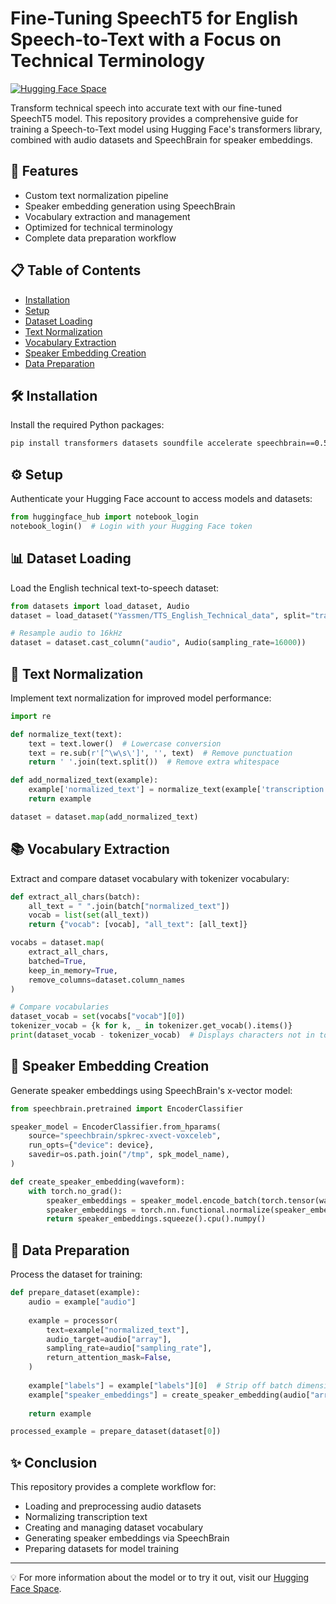 #  Fine-Tuning SpeechT5 for English Speech-to-Text with a Focus on Technical Terminology

[![Hugging Face Space](https://img.shields.io/badge/🤗%20Hugging%20Face-Space-yellow)](https://huggingface.co/spaces/Aumkeshchy2003/English-tts)

Transform technical speech into accurate text with our fine-tuned SpeechT5 model. This repository provides a comprehensive guide for training a Speech-to-Text model using Hugging Face's transformers library, combined with audio datasets and SpeechBrain for speaker embeddings.

## 🚀 Features

- Custom text normalization pipeline
- Speaker embedding generation using SpeechBrain
- Vocabulary extraction and management
- Optimized for technical terminology
- Complete data preparation workflow

## 📋 Table of Contents

- [Installation](#installation)
- [Setup](#setup)
- [Dataset Loading](#dataset-loading)
- [Text Normalization](#text-normalization)
- [Vocabulary Extraction](#vocabulary-extraction)
- [Speaker Embedding Creation](#speaker-embedding-creation)
- [Data Preparation](#data-preparation)

## 🛠️ Installation

Install the required Python packages:

```bash
pip install transformers datasets soundfile accelerate speechbrain==0.5.16
```

## ⚙️ Setup

Authenticate your Hugging Face account to access models and datasets:

```python
from huggingface_hub import notebook_login
notebook_login()  # Login with your Hugging Face token
```

## 📊 Dataset Loading

Load the English technical text-to-speech dataset:

```python
from datasets import load_dataset, Audio
dataset = load_dataset("Yassmen/TTS_English_Technical_data", split="train")

# Resample audio to 16kHz
dataset = dataset.cast_column("audio", Audio(sampling_rate=16000))
```

## 📝 Text Normalization

Implement text normalization for improved model performance:

```python
import re

def normalize_text(text):
    text = text.lower()  # Lowercase conversion
    text = re.sub(r'[^\w\s\']', '', text)  # Remove punctuation
    return ' '.join(text.split())  # Remove extra whitespace

def add_normalized_text(example):
    example['normalized_text'] = normalize_text(example['transcription'])
    return example

dataset = dataset.map(add_normalized_text)
```

## 📚 Vocabulary Extraction

Extract and compare dataset vocabulary with tokenizer vocabulary:

```python
def extract_all_chars(batch):
    all_text = " ".join(batch["normalized_text"])
    vocab = list(set(all_text))
    return {"vocab": [vocab], "all_text": [all_text]}

vocabs = dataset.map(
    extract_all_chars,
    batched=True,
    keep_in_memory=True,
    remove_columns=dataset.column_names
)

# Compare vocabularies
dataset_vocab = set(vocabs["vocab"][0])
tokenizer_vocab = {k for k, _ in tokenizer.get_vocab().items()}
print(dataset_vocab - tokenizer_vocab)  # Displays characters not in tokenizer's vocabulary
```

## 👤 Speaker Embedding Creation

Generate speaker embeddings using SpeechBrain's x-vector model:

```python
from speechbrain.pretrained import EncoderClassifier

speaker_model = EncoderClassifier.from_hparams(
    source="speechbrain/spkrec-xvect-voxceleb",
    run_opts={"device": device},
    savedir=os.path.join("/tmp", spk_model_name),
)

def create_speaker_embedding(waveform):
    with torch.no_grad():
        speaker_embeddings = speaker_model.encode_batch(torch.tensor(waveform))
        speaker_embeddings = torch.nn.functional.normalize(speaker_embeddings, dim=2)
        return speaker_embeddings.squeeze().cpu().numpy()
```

## 🔄 Data Preparation

Process the dataset for training:

```python
def prepare_dataset(example):
    audio = example["audio"]
    
    example = processor(
        text=example["normalized_text"],
        audio_target=audio["array"],
        sampling_rate=audio["sampling_rate"],
        return_attention_mask=False,
    )
    
    example["labels"] = example["labels"][0]  # Strip off batch dimension
    example["speaker_embeddings"] = create_speaker_embedding(audio["array"])
    
    return example

processed_example = prepare_dataset(dataset[0])
```

## ✨ Conclusion

This repository provides a complete workflow for:

- Loading and preprocessing audio datasets
- Normalizing transcription text
- Creating and managing dataset vocabulary
- Generating speaker embeddings via SpeechBrain
- Preparing datasets for model training

---

💡 For more information about the model or to try it out, visit our [Hugging Face Space](https://huggingface.co/spaces/Aumkeshchy2003/English-tts).
